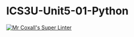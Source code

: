 # ICS3U-Unit5-01-Python

[![Mr Coxall's Super Linter](https://github.com/Tyler-Bell/ICS3U-Unit5-01-Python/workflows/Mr%20Coxall's%20Super%20Linter/badge.svg)](https://github.com/Tyler-Bell/ICS3U-Unit5-01-Python/actions/)

